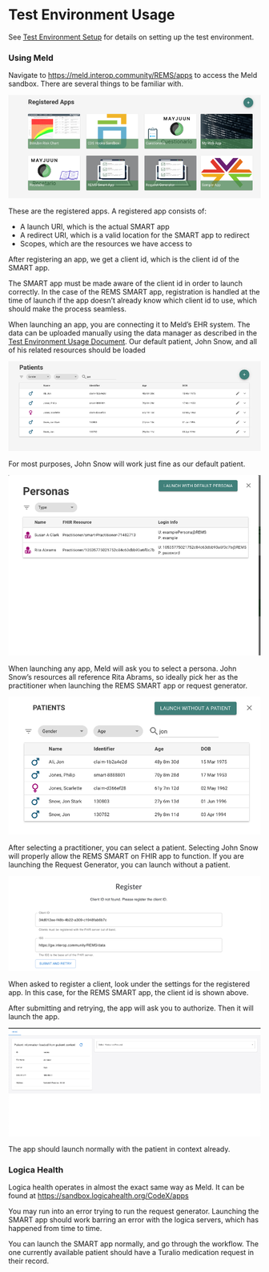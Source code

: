 # Test Environment Usage

See [Test Environment Setup](TestEnvironmentSetup.md) for details on setting up the test environment.

### Using Meld

Navigate to https://meld.interop.community/REMS/apps to access the Meld  sandbox.  There are several things to be familiar with.

![](./test-environment-images/meld_apps.png)

These are the registered apps.  A registered app consists of:
-	A launch URI, which is the actual SMART app
-	A redirect URI, which is a valid location for the SMART app to redirect
-	Scopes, which are the resources we have access to

After registering an app, we get a client id, which is the client id of the SMART app.

The SMART app must be made aware of the client id in order to launch correctly. In the case of the REMS SMART app, registration is handled at the time of launch if the app doesn’t already know which client id to use, which should make the process seamless.  

When launching an app, you are connecting it to Meld’s EHR system.
The data can be uploaded manually using the data manager as described in the [Test Environment Usage Document](TestEnvironmentSetup.md). Our default patient, John Snow, and all of his related resources should be loaded

![](./test-environment-images/meld_patients.png)

For most purposes, John Snow will work just fine as our default patient.

![](./test-environment-images/meld_personas.png)

When launching any app, Meld will ask you to select a persona.  John Snow’s resources all reference Rita Abrams, so ideally pick her as the practitioner when launching the REMS SMART app or request generator.

![](./test-environment-images/meld_patients_launch.png)

After selecting a practitioner, you can select a patient.  Selecting John Snow will properly allow the REMS SMART on FHIR app to function.  If you are launching the Request Generator, you can launch without a patient.

![](./test-environment-images/registration.png)

When asked to register a client, look under the settings for the registered app.  In this case, for the REMS SMART app, the client id is shown above.  

After submitting and retrying, the app will ask you to authorize.  Then it will launch the app.
 
![](./test-environment-images/smart_app.png)

The app should launch normally with the patient in context already.

### Logica Health 

Logica health operates in almost the exact same way as Meld.  It can be found at https://sandbox.logicahealth.org/CodeX/apps

You may run into an error trying to run the request generator. Launching the SMART app should work barring an error with the logica servers, which has happened from time to time.  

You can launch the SMART app normally, and go through the workflow.  The one currently available patient should have a Turalio medication request in their record.  
